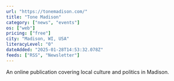 ```yaml
---
url: "https://tonemadison.com/"
title: "Tone Madison"
category: ["news", "events"]
os: ["web"]
pricing: ["free"]
city: "Madison, WI, USA"
literacyLevel: "0"
dateAdded: "2025-01-28T14:53:32.078Z"
feeds: ["RSS", "Newsletter"]
---
```


An online publication covering local culture and politics in Madison.
